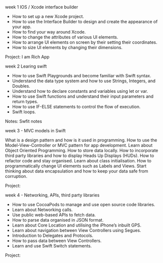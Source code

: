 
week 1  IOS / Xcode interface builder

- How to set up a new Xcode project.
- How to use the Interface Builder to design and create the appearance of your app.
- How to find your way around Xcode.
- How to change the attributes of various UI elements.
- How to arrange UI elements on screen by their setting their coordinates.
- How to size UI elements by changing their dimensions.

Project: I am Rich App

week 2  Learing swift 

- How to use Swift Playgrounds and become familiar with Swift syntax.
- Understand the data type system and how to use Strings, Integers, and Doubles.
- Understand how to declare constants and variables using let or var.
- How to use Swift functions and understand their input parameters and return types.
- How to use IF-ELSE statements to control the flow of execution.
- Swift loops.

Notes: Swfit notes 

week 3  - MVC models in Swift

What is a design pattern and how is it used in programming.
How to use the Model-View-Controller or MVC pattern for
app development.
Learn about Object Oriented Programming.
How to store data locally.
How to incorporate third party libraries and how to display
Heads Up Displays (HUDs).
How to refactor code and stay organised.
Learn about class initialisation.
How to programmatically change UI elements such as Labels
and Views.
Start thinking about data encapsulation and how to keep
your data safe from corruption.

Project: 

week 4 - Networking, APIs, third party libraries 


- How to use CocoaPods to manage and use open source code libraries.
- Learn about Networking calls.
- Use public web-based APIs to fetch data.
- How to parse data organised in JSON format.
- Learn about Core Location and utilising the iPhone’s inbuilt GPS.
- Learn about navigation between View Controllers using Segues.
- Introduction to Delegates and Protocols.
- How to pass data between View Controllers.
- Learn and use Swift Switch statements.

Project: 
